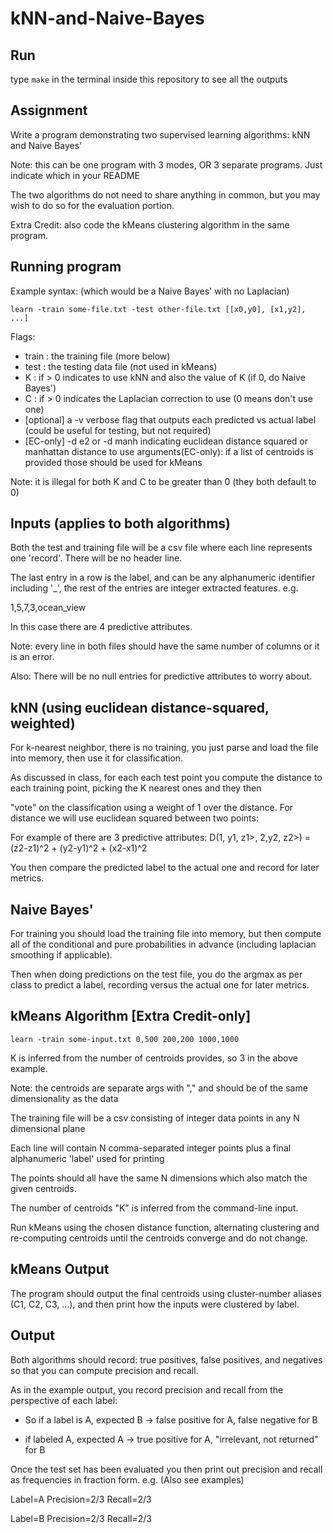 # kNN-and-Naive-Bayes

## Run
type `make` in the terminal inside this repository to see all the outputs 

## Assignment
Write a program demonstrating two supervised learning algorithms: kNN and Naive Bayes'

Note: this can be one program with 3 modes, OR 3 separate programs.  Just indicate which in your README

The two algorithms do not need to share anything in common, but you may wish to do so for the evaluation portion.

Extra Credit: also code the kMeans clustering algorithm in the same program.

## Running program
Example syntax: (which would be a Naive Bayes' with no Laplacian)

`learn -train some-file.txt -test other-file.txt [[x0,y0], [x1,y2], ...]`

Flags:

- train : the training file (more below)
- test : the testing data file (not used in kMeans)
- K : if > 0 indicates to use kNN and also the value of K (if 0, do Naive Bayes')
- C : if > 0 indicates the Laplacian correction to use (0 means don't use one)
- [optional] a -v verbose flag that outputs each predicted vs actual label (could be useful for testing, but not required)
- [EC-only] -d e2 or -d manh indicating euclidean distance squared or manhattan distance to use
arguments(EC-only): if a list of centroids is provided those should be used for kMeans

Note: it is illegal for both K and C to be greater than 0 (they both default to 0)


## Inputs (applies to both algorithms)

Both the test and training file will be a csv file where each line represents one 'record'.  There will be no header line.

The last entry in a row is the label, and can be any alphanumeric identifier including '_', the rest of the entries are integer extracted features. e.g.

1,5,7,3,ocean_view

In this case there are 4 predictive attributes.

Note: every line in both files should have the same number of columns or it is an error.

Also: There will be no null entries for predictive attributes to worry about.

## kNN (using euclidean distance-squared, weighted)
For k-nearest neighbor, there is no training, you just parse and load the file into memory, then use it for classification.

As discussed in class, for each each test point you compute the distance to each training point, picking the K nearest ones and they then

"vote" on the classification using a weight of 1 over the distance.  For distance we will use euclidean squared between two points:

For example of there are 3 predictive attributes: D(1, y1, z1>, 2,y2, z2>) = (z2-z1)^2 + (y2-y1)^2 + (x2-x1)^2

You then compare the predicted label to the actual one and record for later metrics.

## Naive Bayes'

For training you should load the training file into memory, but then compute all of the conditional and pure probabilities in advance (including laplacian smoothing if applicable).

Then when doing predictions on the test file, you do the argmax as per class to predict a label, recording versus the actual one for later metrics.

## kMeans Algorithm [Extra Credit-only]

`learn -train some-input.txt 0,500 200,200 1000,1000`

K is inferred from the number of centroids provides, so 3 in the above example.

Note: the centroids are separate args with "," and should be of the same dimensionality as the data

The training file will be a csv consisting of integer data points in any N dimensional plane

Each line will contain N comma-separated integer points plus a final alphanumeric 'label' used for printing

The points should all have the same N dimensions which also match the given centroids.

The number of centroids "K" is inferred from the command-line input.

Run kMeans using the chosen distance function, alternating clustering and re-computing centroids until the centroids converge and do not change.

## kMeans Output
The program should output the final centroids using cluster-number aliases (C1, C2, C3, ...), and then print how the inputs were clustered by label.

## Output

Both algorithms should record: true positives, false positives, and negatives so that you can compute precision and recall.

As in the example output, you record precision and recall from the perspective of each label:

- So if a label is A, expected B -> false positive for A, false negative for B

- if labeled A, expected A -> true positive for A, "irrelevant, not returned" for B

Once the test set has been evaluated you then print out precision and recall as frequencies in fraction form.  e.g. (Also see examples)

Label=A Precision=2/3 Recall=2/3

Label=B Precision=2/3 Recall=2/3
